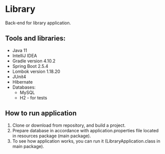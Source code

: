 # Library

Back-end for library application.

## Tools and libraries:

- Java 11
- IntelliJ IDEA
- Gradle version 4.10.2
- Spring Boot 2.5.4
- Lombok version 1.18.20
- JUnit4
- Hibernate
- Databases:
	- MySQL
	- H2 - for tests

## How to run application

1. Clone or download from repository, and build a project.
2. Prepare database in accordance with application.properties file located in resources package (main package).
3. To see how application works, you can run it (LibraryApplication.class in main package).
